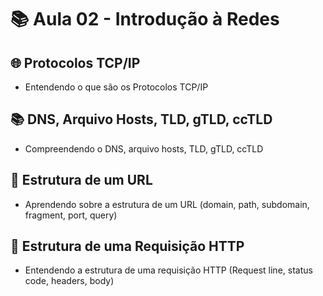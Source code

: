 # 📚 Aula 02 - Introdução à Redes

## 🌐 Protocolos TCP/IP
- Entendendo o que são os Protocolos TCP/IP

## 📚 DNS, Arquivo Hosts, TLD, gTLD, ccTLD
- Compreendendo o DNS, arquivo hosts, TLD, gTLD, ccTLD

## 🔗 Estrutura de um URL
- Aprendendo sobre a estrutura de um URL (domain, path, subdomain, fragment, port, query)

## 🔄 Estrutura de uma Requisição HTTP
- Entendendo a estrutura de uma requisição HTTP (Request line, status code, headers, body)

<img src="https://media.licdn.com/dms/image/C4D16AQHe1l1gfIRBNQ/profile-displaybackgroundimage-shrink_200_800/0/1516242048254?e=2147483647&v=beta&t=8B_VH7_nDZ1OvBdD_zLku95wm2yNdl25fW4-Qv_WQxw" alt="" class="perfil" >
